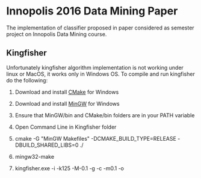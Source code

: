 # Innopolis 2016 Data Mining Paper
The implementation of classifier proposed in paper considered as semester project on Innopolis Data Mining course.

## Kingfisher
Unfortunately kingfisher algorithm implementation is not working under linux or MacOS, it works only in Windows OS.
To compile and run kingfisher do the following:
1. Download and install [CMake](https://cmake.org/download/) for Windows

2. Download and install [MinGW](https://sourceforge.net/projects/mingw/files/) for Windows

3. Ensure that MinGW/bin and CMake/bin folders are in your PATH variable

4. Open Command Line in Kingfisher folder
 
5. cmake -G "MinGW Makefiles" -DCMAKE_BUILD_TYPE=RELEASE -DBUILD_SHARED_LIBS=0 ./

6. mingw32-make

7. kingfisher.exe -i <discretized dataset path> -k125 -M-0.1 -g<class labels> -c<min conf> -m0.1 -o<output file> 